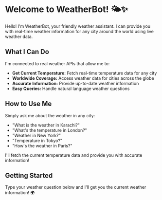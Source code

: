# Welcome to WeatherBot! 🌤️✨

Hello! I'm WeatherBot, your friendly weather assistant. I can provide you with real-time weather information for any city around the world using live weather data.

## What I Can Do

I'm connected to real weather APIs that allow me to:

- **Get Current Temperature:** Fetch real-time temperature data for any city
- **Worldwide Coverage:** Access weather data for cities across the globe
- **Accurate Information:** Provide up-to-date weather information
- **Easy Queries:** Handle natural language weather questions

## How to Use Me

Simply ask me about the weather in any city:

- "What is the weather in Karachi?"
- "What's the temperature in London?"
- "Weather in New York?"
- "Temperature in Tokyo?"
- "How's the weather in Paris?"

I'll fetch the current temperature data and provide you with accurate information!

## Getting Started

Type your weather question below and I'll get you the current weather information! 🌍
